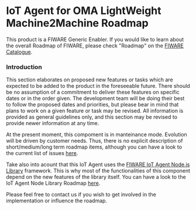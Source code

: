 # IoT Agent for OMA LightWeight Machine2Machine Roadmap

This product is a FIWARE Generic Enabler. If you would like to learn about the overall Roadmap of FIWARE, please check
"Roadmap" on the [FIWARE Catalogue](https://www.fiware.org/developers/catalogue/).

### Introduction

This section elaborates on proposed new features or tasks which are expected to be added to the product in the
foreseeable future. There should be no assumption of a commitment to deliver these features on specific dates or in the
order given. The development team will be doing their best to follow the proposed dates and priorities, but please bear
in mind that plans to work on a given feature or task may be revised. All information is provided as general guidelines
only, and this section may be revised to provide newer information at any time.

At the present moment, this compoment is in manteinance mode. Evolution will be driven by customer needs.
Thus, there is no explicit description of short/medium/long term roadmap items, although you can have
a look to the current list of issues [here](https://github.com/telefonicaid/lightweightm2m-iotagent/issues).

Take also into acount that this IoT Agent uses the 
[FIWARE IoT Agent Node.js Library](https://github.com/telefonicaid/iotagent-node-lib) framework. This is why most of the 
functionalities of this component depend on the new features of the library itself. You can have a look to the IoT Agent 
Node Library Roadmap 
[here](https://github.com/telefonicaid/iotagent-node-lib/blob/master/docs/roadmap.md).

Please feel free to contact us if you wish to get involved in the implementation or influence the roadmap.
